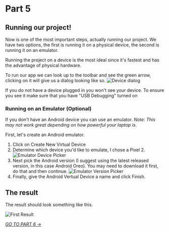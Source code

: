 # Part 5
## Running our project!

Now is one of the most important steps, actually running our project. We have two options, the first is running it on a physical device, the second is running it on an emulator.

Running the project on a device is the most ideal since it's fastest and has the advantage of physical hardware.

To run our app we can look up to the toolbar and see the green arrow, clicking on it will give us a dialog looking like so.
![Device dialog](https://i.imgur.com/IXbNd3P.jpg)

If you do not have a device plugged in you won't see your device. To ensure you see it make sure that you have "USB Debugging" turned on

### Running on an Emulator (Optional)
If you don't have an Android device you can use an emulator. *Note: This may not work great depending on how powerful your laptop is*.

First, let's create an Android emulator. 

1. Click on Create New Virtual Device
2. Determine which device you'd like to emulate, I chose a Pixel 2.
![Emulator Device Picker](https://i.imgur.com/9fbAE15.jpg)
3. Next pick the Android version (I suggest using the latest released version, in this case Android Oreo). You may need to download it first, do that and then continue.
![Emulator Version Picker](https://i.imgur.com/kKLhzKC.jpg)
4. Finally, give the Android Vertual Device a name and click Finish.

## The result
The result should look something like this.

![First Result](https://i.imgur.com/rK5PKPg.png)

[*GO TO PART 6 ->*](part6.html)